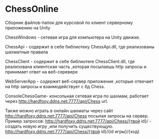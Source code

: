# ChessOnline

Сборник файлов-папок для курсовой по клиент серверному приложению на Unity

ChessWindows - сетевая игра для компьютера на Unity движке.

ChessApi - содержит в себе библиотеку ChessApi.dll, где реализованы шахматные правила

ChessClient - содержит в себе библиотеre ChessClient.dll, где реализована клиентская часть ,которая посылаешь http запросы и принимает ответ на веб-серевере

WebServerApp - содержет веб-сервер приложение ,которые отвечает на http запросы и взаимодействует с бд Chess.

ConsoleChessGame- консольная сетевая игра по шахмам, работает через http://hardfoxy.ddns.net:7777/api/Chess url.

Также можно играть в онлайн шахматы через сайт http://hardfoxy.ddns.net:7777/api/Chess посылая запросы на сервер.
Пример запросов:
http://hardfoxy.ddns.net:7777/api/Chess/{твой id}/ - создать новую игру ,или получить существующую.
http://hardfoxy.ddns.net:7777/api/Chess/{твой id}/{id игры}/{ход}



